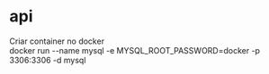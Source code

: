 # api
Criar container no docker<br>
docker run --name mysql -e MYSQL_ROOT_PASSWORD=docker -p 3306:3306 -d mysql

